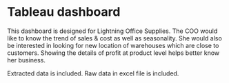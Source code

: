 # Tableau dashboard

This dashboard is designed for Lightning Office Supplies. The COO would like to know the trend of sales & cost as well as seasonality. She would also be interested in looking for new location of warehouses which are close to customers. Showing the details of profit at product level helps better know her business.

Extracted data is included.
Raw data in excel file is included.
